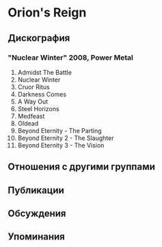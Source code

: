 # Orion's Reign



## Дискография

### "Nuclear Winter" 2008, Power Metal

1. Admidst The Battle
2. Nuclear Winter
3. Cruor Ritus	 
4. Darkness Comes
5. A Way Out
6. Steel Horizons	 
7. Medfeast	 
8. Oldead
9. Beyond Eternity - The Parting
10. Beyond Eternity 2 - The Slaughter
11. Beyond Eternity 3 - The Vision


## Отношения с другими группами


## Публикации


## Обсуждения


## Упоминания

